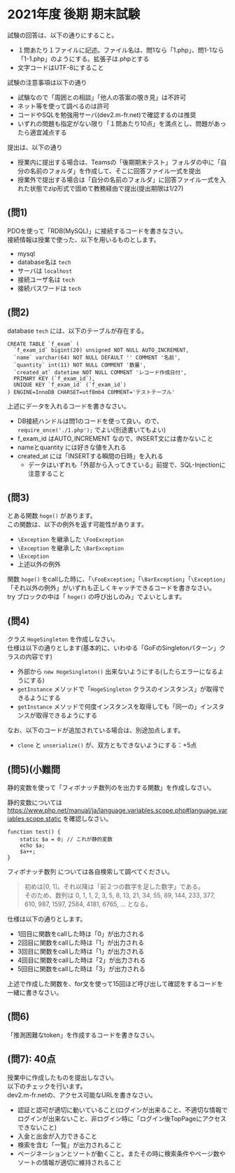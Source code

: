 # 2021年度 後期 期末試験

試験の回答は、以下の通りにすること。    

- １問あたり１ファイルに記述。ファイル名は、問1なら「1.php」、問1-1なら「1-1.php」のようにする。拡張子は.phpとする
- 文字コードはUTF-8にすること

試験の注意事項は以下の通り    

- 試験なので「周囲との相談」「他人の答案の覗き見」は不許可
- ネット等を使って調べるのは許可
- コードやSQLを勉強用サーバ(dev2.m-fr.net)で確認するのは推奨
- いずれの問題も指定がない限り「１問あたり10点」を満点とし、問題があったら適宜減点する

提出は、以下の通り

- 授業内に提出する場合は、Teamsの「後期期末テスト」フォルダの中に「自分の名前のフォルダ」を作成して、そこに回答ファイル一式を提出
- 授業外で提出する場合は「自分の名前のフォルダ」に回答ファイル一式を入れた状態でzip形式で固めて教務経由で提出(提出期限は1/27)

## (問1)

PDOを使って「RDB(MySQL)」に接続するコードを書きなさい。    
接続情報は授業で使った、以下を用いるものとします。    

- mysql
- database名は `tech`
- サーバは `localhost`
- 接続ユーザ名は `tech`
- 接続パスワードは `tech`

## (問2)

database `tech` には、以下のテーブルが存在する。    

```
CREATE TABLE `f_exam` (
  `f_exam_id` bigint(20) unsigned NOT NULL AUTO_INCREMENT,
  `name` varchar(64) NOT NULL DEFAULT '' COMMENT '名前',
  `quantity` int(11) NOT NULL COMMENT '数量',
  `created_at` datetime NOT NULL COMMENT 'レコード作成日付',
  PRIMARY KEY (`f_exam_id`),
  UNIQUE KEY `f_exam_id` (`f_exam_id`)
) ENGINE=InnoDB CHARSET=utf8mb4 COMMENT='テストテーブル'
```

上述にデータを入れるコードを書きなさい。    

- DB接続ハンドルは問1のコードを使って良い。ので、 `require_once('./1.php');` でよい(別途書いてもよい)
- f_exam_id はAUTO_INCREMENT なので、INSERT文には書かないこと
- nameとquantity には好きな値を入れる
- created_at には「INSERTする瞬間の日時」を入れる
  + データはいずれも「外部から入ってきている」前提で、SQL-Injectionに注意すること

## (問3)

とある関数 `hoge()` があります。    
この関数は、以下の例外を返す可能性があります。    

- `\Exception` を継承した `\FooException`
- `\Exception` を継承した `\BarException`
- `\Exception`
- 上述以外の例外

関数 `hoge()` をcallした時に、「`\FooException`」「`\BarException`」「`\Exception`」「それ以外の例外」がいずれも正しくキャッチできるコードを書きなさい。    
try ブロックの中は「 `hoge()` の呼び出しのみ」でよいとします。    

## (問4)

クラス `HogeSingleton` を作成しなさい。    
仕様は以下の通りとします(基本的に、いわゆる「GoFのSingletonパターン」クラスの内容です)    

- 外部から `new HogeSingleton()` 出来ないようにする(したらエラーになるようにする)
- `getInstance` メソッドで「`HogeSingleton` クラスのインスタンス」が取得できるようにする
- `getInstance` メソッドで何度インスタンスを取得しても「同一の」インスタンスが取得できるようにする

なお、以下のコードが追加されている場合は、別途加点します。    

- `clone` と `unserialize()` が、双方ともできないようにする：+5点

## (問5)(小難問

静的変数を使って「フィボナッチ数列のを出力する関数」を作成しなさい。    

静的変数については https://www.php.net/manual/ja/language.variables.scope.php#language.variables.scope.static を確認しなさい。    

```
function test() {
    static $a = 0; // これが静的変数
    echo $a;
    $a++;
}
```

フィボナッチ数列 については各自検索して調べてください。    

> 初めは[0, 1]。それ以降は「前２つの数字を足した数字」である。    
> そのため、数列は 0, 1, 1, 2, 3, 5, 8, 13, 21, 34, 55, 89, 144, 233, 377, 610, 987, 1597, 2584, 4181, 6765, ... となる。    

仕様は以下の通りとします。    

- 1回目に関数をcallした時は「0」が出力される
- 2回目に関数をcallした時は「1」が出力される
- 3回目に関数をcallした時は「1」が出力される
- 4回目に関数をcallした時は「2」が出力される
- 5回目に関数をcallした時は「3」が出力される

上述で作成した関数を、for文を使って15回ほど呼び出して確認をするコードを一緒に書きなさい。    

## (問6)

「推測困難なtoken」を作成するコードを書きなさい。    

## (問7): 40点

授業中に作成したものを提出しなさい。    
以下のチェックを行います。    
dev2.m-fr.netの、アクセス可能なURLを書きなさい。    

- 認証と認可が適切に動いていること(ログインが出来ること、不適切な情報でログインが出来ないこと、非ログイン時に「ログイン後TopPageにアクセスできないこと)
- 入金と出金が入力できること
- 検索を含む「一覧」が出力されること
- ページネーションとソートが動くこと。またその時に検索条件やページ数やソートの情報が適切に維持されること
